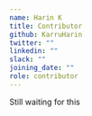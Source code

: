 ```yaml
---
name: Harin K
title: Contributor
github: KarruHarin
twitter: ""
linkedin: ""
slack: ""
joining_date: ""
role: contributor
---
```


Still waiting for this
